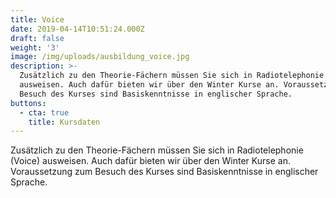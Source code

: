```yaml
---
title: Voice
date: 2019-04-14T10:51:24.000Z
draft: false
weight: '3'
image: /img/uploads/ausbildung_voice.jpg
description: >-
  Zusätzlich zu den Theorie-Fächern müssen Sie sich in Radiotelephonie (Voice)
  ausweisen. Auch dafür bieten wir über den Winter Kurse an. Voraussetzung zum
  Besuch des Kurses sind Basiskenntnisse in englischer Sprache.
buttons:
  - cta: true
    title: Kursdaten
---
```

Zusätzlich zu den Theorie-Fächern müssen Sie sich in Radiotelephonie (Voice) ausweisen. Auch dafür bieten wir über den Winter Kurse an. Voraussetzung zum Besuch des Kurses sind Basiskenntnisse in englischer Sprache.
